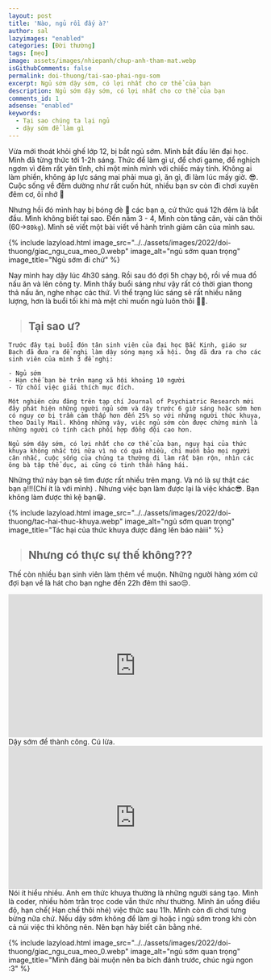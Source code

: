 ```yaml
---
layout: post
title: 'Nào, ngủ rồi đấy à?'
author: sal
lazyimages: "enabled"
categories: [Đời thường]
tags: [mẹo]
image: assets/images/nhiepanh/chup-anh-tham-mat.webp
isGithubComments: false
permalink: doi-thuong/tai-sao-phai-ngu-som
excerpt: Ngủ sớm dậy sớm, có lợi nhất cho cơ thể của bạn
description: Ngủ sớm dậy sớm, có lợi nhất cho cơ thể của bạn
comments_id: 1
adsense: "enabled"
keywords:
  - Tại sao chúng ta lại ngủ
  - dậy sớm để làm gì
---
```

Vừa mới thoát khỏi ghế lớp 12, bị bắt ngủ sớm. Mình bắt đầu lên đại học. Mình đã từng thức tới 1-2h sáng. Thức để làm gì ư, để chơi game, để nghịch ngợm vì đêm rất yên tĩnh, chỉ một mình mình với chiếc máy tính. Không ai làm phiền, không áp lực sáng mai phải mua gì, ăn gì, đi làm lúc mấy giờ. 😎. Cuộc sống về đêm dường như rất cuốn hút, nhiều bạn sv còn đi chơi xuyên đêm cơ, ôi nhớ 🥲

Nhưng hồi đó mình hay bị bóng đè 🥲 các bạn ạ, cứ thức quá 12h đêm là bắt đầu. Mình không biết tại sao. Đến năm 3 - 4, Mình còn tăng cân, vài cân thôi (60->`80kg`). Mình sẽ viết một bài viết về hành trình giảm cân của mình sau.

{% include lazyload.html image_src="../../assets/images/2022/doi-thuong/giac_ngu_cua_meo_0.webp" image_alt="ngủ sớm quan trọng" image_title="Ngủ sớm đi chứ" %}

Nay mình hay dậy lúc 4h30 sáng. Rồi sau đó đợi 5h chạy bộ, rồi về mua đồ nấu ăn và lên công ty. Mình thấy buổi sáng như vậy rất có thời gian thong thả nấu ăn, nghe nhạc các thứ. Vì thể trạng lúc sáng sẽ rất nhiều năng lượng, hơn là buổi tối khi mà mệt chỉ muốn ngủ luôn thôi 😶‍🌫️.

> ## Tại sao ư?

```
Trước đây tại buổi đón tân sinh viên của đại học Bắc Kinh, giáo sư Bạch đã đưa ra đề nghị làm dậy sóng mạng xã hội. Ông đã đưa ra cho các sinh viên của mình 3 đề nghị:

- Ngủ sớm
- Hạn chế bạn bè trên mạng xã hội khoảng 10 người
- Từ chối việc giải thích mục đích.

Một nghiên cứu đăng trên tạp chí Journal of Psychiatric Research mới đây phát hiện những người ngủ sớm và dậy trước 6 giờ sáng hoặc sớm hơn có nguy cơ bị trầm cảm thấp hơn đến 25% so với những người thức khuya, theo Daily Mail. Không những vậy, việc ngủ sớm còn được chứng minh là những người có tính cách phối hợp đồng đội cao hơn.

Ngủ sớm dậy sớm, có lợi nhất cho cơ thể của bạn, nguy hại của thức khuya không nhắc tới nữa vì nó có quá nhiều, chỉ muốn bảo mọi người cân nhắc, cuộc sống của chúng ta thường đi làm rất bận rộn, nhìn các ông bà tập thể dục, ai cũng có tinh thần hăng hái.
```

Những thứ này bạn sẽ tìm được rất nhiều trên mạng. Và nó là sự thật các bạn ạ!!!(Chí ít là với mình) . Nhưng việc bạn làm được lại là việc khác😎. Bạn không làm được thì kệ bạn😁.

{% include lazyload.html image_src="../../assets/images/2022/doi-thuong/tac-hai-thuc-khuya.webp" image_alt="ngủ sớm quan trọng" image_title="Tác hại của thức khuya được đăng lên báo nàiii" %}

> ## Nhưng có thực sự thế không???

Thế còn nhiều bạn sinh viên làm thêm về muộn. Những người hàng xóm cứ đợi bạn về là hát cho bạn nghe đến 22h đêm thì sao😒.
<div class="video-container">
<iframe class="video" width="480" height="360" src="https://www.youtube.com/embed/cMnWYSfIwAA" title="SỰ THẬT VỀ PHONG TRÀO DẬY SỚM ĐỂ THÀNH CÔNG" frameborder="0" allow="accelerometer; autoplay; clipboard-write; encrypted-media; gyroscope; picture-in-picture" allowfullscreen></iframe>
</div>
Dậy sớm để thành công. Cú lừa.

<div class="video-container">
<iframe class="video" src="https://www.youtube.com/embed/uKjF-cykMZ4" title="Đừng nghĩ cứ DẬY SỚM là sẽ THÀNH CÔNG! | Huỳnh Duy Khương" frameborder="0" allow="accelerometer; autoplay; clipboard-write; encrypted-media; gyroscope; picture-in-picture" allowfullscreen></iframe>
</div>
Nói ít hiểu nhiều. Anh em thức khuya thường là những người sáng tạo. Mình là coder, nhiều hôm trằn trọc code vẫn thức như thường. Mình ăn uống điều độ, hạn chế( Hạn chế thôi nhé) việc thức sau 11h. Mình còn đi chơi tưng bừng nữa chứ. Nếu dậy sớm không để làm gì hoặc i ngủ sớm trong khi còn cả núi việc thì không nên. Nên bạn hãy biết cân bằng nhé.

{% include lazyload.html image_src="../../assets/images/2022/doi-thuong/giac_ngu_cua_meo_0.webp" image_alt="ngủ sớm quan trọng" image_title="Mình đăng bài muộn nên ba bích đánh trước, chúc ngủ ngon :3" %}

<style>
iframe{margin:auto;display:block}.video-container{position:relative;padding-bottom:56.25%}.video-container iframe{position:absolute;top:0;left:0;width:100%;height:100%}.video{aspect-ratio:16/9;width:100%}
</style>
